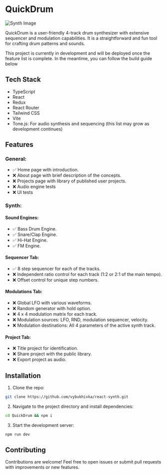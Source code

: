 # QuickDrum

![Synth Image](https://github.com/vybukhivka/react-synth/blob/main/public/initial-design.png?raw=true)

QuickDrum is a user-friendly 4-track drum synthesizer with extensive sequencer and modulation capabilities.
It is a straightforward and fun tool for crafting drum patterns and sounds.

This project is currently in development and will be deployed once the feature list is complete.
In the meantime, you can follow the build guide below

## Tech Stack
- TypeScript
- React
- Redux
- React Router
- Tailwind CSS
- Vite
- Tone.js: For audio synthesis and sequencing
(this list may grow as development continues)

## Features

### General:

- ✅ Home page with introduction.                          
- ❌ About page with brief description of the concepts.
- ❌ Projects page with library of published user projects.
- ❌ Audio engine tests
- ❌ UI tests

### Synth:

#### Sound Engines:
- ✅ Bass Drum Engine.  
- ✅ Snare/Clap Engine.
- ✅ Hi-Hat Engine.     
- ✅ FM Engine.         

#### Sequencer Tab:

- ✅ 8 step sequencer for each of the tracks.                                 
- ❌ Independent ratio control for each track (1:2 or 2:1 of the main tempo). 
- ❌ Offset control for unique step numbers.                                  

#### Modulations Tab:

- ❌ Global LFO with various waveforms.                                   
- ❌ Random generator with hold option.                                   
- ❌ 4 x 4 modulation matrix for each track.                              
- ❌ Modulation sources: LFO, RND, modulation sequencer, velocity.        
- ❌ Modulation destinations: All 4 parameters of the active synth track. 

#### Project Tab:

- ❌ Title project for identification.      
- ❌ Share project with the public library. 
- ❌ Export project as audio.               

## Installation

1. Clone the repo:
```bash
git clone https://github.com/vybukhivka/react-synth.git
```

2. Navigate to the project directory and install dependencies:
```bash
cd QuickDrum && npm i
```

3. Start the development server:
```bash
npm run dev
```

## Contributing

Contributions are welcome! Feel free to open issues or submit pull requests with improvements or new features.
